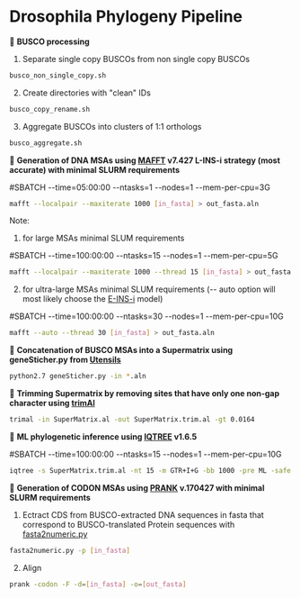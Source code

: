 # Drosophila Phylogeny Pipeline 

:red_circle: **BUSCO processing**
1) Separate single copy BUSCOs from non single copy BUSCOs    
```bash
busco_non_single_copy.sh
```
2) Create directories with "clean" IDs     
```bash
busco_copy_rename.sh
```     
3) Aggregate BUSCOs into clusters of 1:1 orthologs 
```bash
busco_aggregate.sh
```
:red_circle: **Generation of DNA MSAs using [MAFFT](https://mafft.cbrc.jp/alignment/software/) v7.427 L-INS-i strategy (most accurate) with minimal SLURM requirements**

#SBATCH --time=05:00:00 --ntasks=1 --nodes=1 --mem-per-cpu=3G
```bash
mafft --localpair --maxiterate 1000 [in_fasta] > out_fasta.aln
```
Note: 
1) for large MSAs minimal SLUM requirements 

#SBATCH --time=100:00:00 --ntasks=15 --nodes=1 --mem-per-cpu=5G
```bash
mafft --localpair --maxiterate 1000 --thread 15 [in_fasta] > out_fasta.aln
```
2) for ultra-large MSAs minimal SLUM requirements (-- auto option will most likely choose the [E-INS-i](https://mafft.cbrc.jp/alignment/software/manual/manual.html) model)

#SBATCH --time=100:00:00 --ntasks=30 --nodes=1 --mem-per-cpu=10G
```bash
mafft --auto --thread 30 [in_fasta] > out_fasta.aln
```
:red_circle: **Concatenation of BUSCO MSAs into a Supermatrix using geneSticher.py from [Utensils](https://github.com/ballesterus/Utensils)**  
```bash
python2.7 geneSticher.py -in *.aln
```

:red_circle: **Trimming Supermatrix by removing sites that have only one non-gap character using [trimAl](http://trimal.cgenomics.org/introduction)**
```bash
trimal -in SuperMatrix.al -out SuperMatrix.trim.al -gt 0.0164
```
:red_circle: **ML phylogenetic inference using [IQTREE](http://www.iqtree.org/) v1.6.5**

#SBATCH --time=100:00:00 --ntasks=15 --nodes=1 --mem-per-cpu=10G
```bash
iqtree -s SuperMatrix.trim.al -nt 15 -m GTR+I+G -bb 1000 -pre ML -safe -bb 1000 -alrt 1000 -abayes
```
:red_circle: **Generation of CODON MSAs using [PRANK](http://wasabiapp.org/software/prank/) v.170427 with minimal SLURM requirements**

1) Ectract CDS from BUSCO-extracted DNA sequences in fasta that correspond to BUSCO-translated Protein sequences with [fasta2numeric.py](https://github.com/SchriderLab/drosophila_phylogeny/blob/master/scripts/dna2cds_busco.py)
```bash
fasta2numeric.py -p [in_fasta] 
```
2) Align 
```bash
prank -codon -F -d=[in_fasta] -o=[out_fasta]
```






